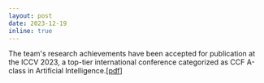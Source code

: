 ```yaml
---
layout: post
date: 2023-12-19
inline: true
---
```


The team's research achievements have been accepted for publication at the ICCV 2023, a top-tier international conference categorized as CCF A-class in Artificial Intelligence.[[pdf](https://openaccess.thecvf.com/content/ICCV2023/supplemental/Chen_A_Retrospect_to_ICCV_2023_supplemental.pdf)]
